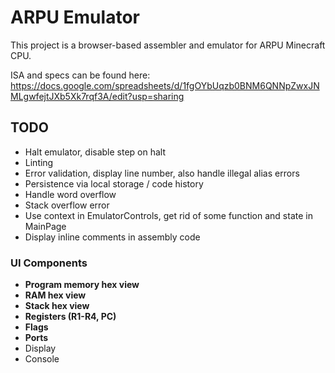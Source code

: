 # ARPU Emulator

This project is a browser-based assembler and emulator for ARPU Minecraft CPU.

ISA and specs can be found here: https://docs.google.com/spreadsheets/d/1fgOYbUqzb0BNM6QNNpZwxJNMLgwfejtJXb5Xk7rqf3A/edit?usp=sharing

## TODO
- Halt emulator, disable step on halt
- Linting
- Error validation, display line number, also handle illegal alias errors
- Persistence via local storage / code history
- Handle word overflow
- Stack overflow error
- Use context in EmulatorControls, get rid of some function and state in MainPage
- Display inline comments in assembly code

### UI Components
- **Program memory hex view**
- **RAM hex view**
- **Stack hex view**
- **Registers (R1-R4, PC)**
- **Flags**
- **Ports**
- Display
- Console